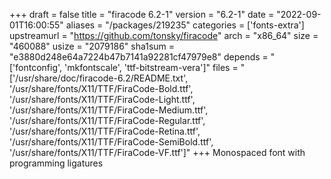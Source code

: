 +++
draft = false
title = "firacode 6.2-1"
version = "6.2-1"
date = "2022-09-01T16:00:55"
aliases = "/packages/219235"
categories = ['fonts-extra']
upstreamurl = "https://github.com/tonsky/firacode"
arch = "x86_64"
size = "460088"
usize = "2079186"
sha1sum = "e3880d248e64a7224b47b7141a92281cf47979e8"
depends = "['fontconfig', 'mkfontscale', 'ttf-bitstream-vera']"
files = "['/usr/share/doc/firacode-6.2/README.txt', '/usr/share/fonts/X11/TTF/FiraCode-Bold.ttf', '/usr/share/fonts/X11/TTF/FiraCode-Light.ttf', '/usr/share/fonts/X11/TTF/FiraCode-Medium.ttf', '/usr/share/fonts/X11/TTF/FiraCode-Regular.ttf', '/usr/share/fonts/X11/TTF/FiraCode-Retina.ttf', '/usr/share/fonts/X11/TTF/FiraCode-SemiBold.ttf', '/usr/share/fonts/X11/TTF/FiraCode-VF.ttf']"
+++
Monospaced font with programming ligatures